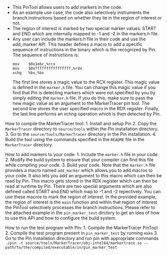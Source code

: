 * This PinTool allows users to add markers in the code.
* As an example use case, the code also selectively instruments the branch instructions based on whether they lie in the region of interest or not.
* The region of interest is marked by two special marker values: START and END which are internally mapped to -1 and -2 in the markers.h file.
* Any user can include the markers.h file in their code and use the add\_marker API. This header defines a macro to add a specific sequence of
  instructions in the binary which is the recognized by Pin. The sequence of instructions is:
  ```
  mov    $0x1e6c,%rcx
  mov    $0xffffffffffffffff,%rdx
  xchg   %bx,%bx
  ```
  The first line stores a magic value to the RCX register. This magic value is defined in the `marker.h` file. You can change this magic value if
  you find that Pin is detecting markers which were not specified by you by simply editing the `marker.h` file. If you do this, make sure to pass the
  new magic value as an argument to the MarkerTracer pin tool. The second line stores the user specified macro in the RDX register. Finally, the last line
  performs an xchng operation which is then detected by Pin.

How to compile the MarkerTracer tool:
        1. Install and setup Pin
        2. Copy the `MarkerTracer` directory to `source/tools` within the Pin installation directory.
        3. Go to the `source/tools/MarkerTracer` directory in the Pin installation.
        4. Build the tool using the commands specified in the `README` file in the `MarkerTracer` directory.

How to add markers to your code:
        1. Include the `marker.h` file in your code.
        2. Modify the build system to ensure that your compiler can find this file while compiling your code.
        3. Build your code.
        Note that the `marker.h` file provides a macro named `add_marker` which allows you to add macros to your code. It also lets you add an argument
        to this macro which can then be read by Pin. This macro gets stored in the RDX register which can then be read at runtime by Pin. There are two
        special arguments which are also defined called START and END which map to -1 and -2 repectively. You can use these macros to mark the region of
        interest. In the provided example, the region of interest is the `main` function and within that region of interest the PinTool selectively
        processes the branch instructions. Please refer to the attached example in the `pin_marker_test` dirctory to get an idea of how to use this API
        and how to configure the build system.

How to run the test program with Pin:
        1. Compile the MarkerTracer PinTool
        2. Compile the test program present in `pin_marker_test` by running `make`
        3. Go to the Pin installation directory and run pin with appropriate commands
                ```
                ./pin -t source/tools/MarkerTracer/obj-intel64/markertrace.so -- path/to/the/compiled/executable/in/pin_marker_test
                ```
